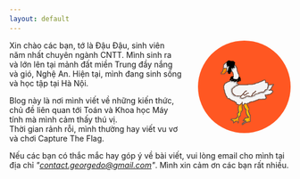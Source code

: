 ```yaml
---
layout: default
---
```

<!-- <div class="home">
  
  <h1 class="page-heading">Posts</h1>

  <ul class="post-list">
    {% for post in site.posts %}
      <li>
        <span class="post-meta">{{ post.date | date: "%b %-d, %Y" }}</span>

        <h2>
          <a class="post-link" href="{{ post.url | prepend: site.baseurl }}">{{ post.title }}</a>
        </h2>
      </li>
    {% endfor %}
  </ul>

  <p class="rss-subscribe">subscribe <a href="{{ "/feed.xml" | prepend: site.baseurl }}">via RSS</a></p>

</div> -->

<img style="float: right; max-width: 33%; border-radius: 50%; margin: 0 0 1em 2em;" src="/images/georgedo.png">

Xin chào các bạn, tớ là Đậu Đậu, sinh viên năm nhất chuyên ngành CNTT. Mình sinh ra và lớn lên tại mảnh đất miền Trung đầy nắng và gió, Nghệ An. Hiện tại, mình đang sinh sống và học tập tại Hà Nội.

Blog này là nơi mình viết về những kiến thức, chủ đề liên quan tới Toán và Khoa học Máy tính mà mình cảm thấy thú vị.<br>Thời gian rảnh rỗi, mình thường hay viết vu vơ và chơi Capture The Flag. 

Nếu các bạn có thắc mắc hay góp ý về bài viết, vui lòng email cho mình tại địa chỉ *"contact.georgedo@gmail.com"*. Mình xin cảm ơn các bạn rất nhiều.